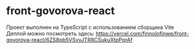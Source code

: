 # front-govorova-react
Проект выполнен на TypeScript с использованием сборщика Vite
Деплой можно посмотреть здесь: https://vercel.com/finnolofinwe/front-govorova-react/6ZS8pb5VSvyJTR8CSukuXtpPqrAf
